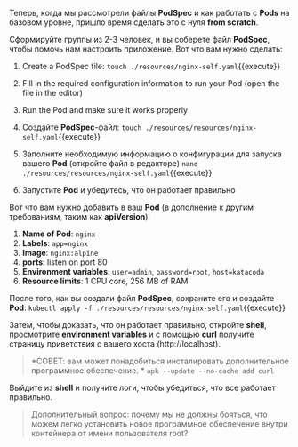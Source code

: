 
Теперь, когда мы рассмотрели файлы **PodSpec** и как работать с **Pods** на базовом уровне, пришло время сделать это с нуля **from scratch**.

Сформируйте группы из 2-3 человек, и вы соберете файл **PodSpec**, чтобы помочь нам настроить приложение. Вот что вам нужно сделать:

1. Create a PodSpec file: `touch ./resources/nginx-self.yaml`{{execute}}
2. Fill in the required configuration information to run your Pod (open the file in the editor)
3. Run the Pod and make sure it works properly

1. Создайте **PodSpec**-файл: `touch ./resources/resources/nginx-self.yaml`{{execute}}
2. Заполните необходимую информацию о конфигурации для запуска вашего **Pod** (откройте файл в редакторе) `nano ./resources/resources/nginx-self.yaml`{{execute}}
3. Запустите **Pod** и убедитесь, что он работает правильно

Вот что вам нужно добавить в ваш **Pod** (в дополнение к другим требованиям, таким как **apiVersion**):
1. **Name of Pod**: `nginx`
2. **Labels**: `app=nginx`
3. **Image**: `nginx:alpine`
4. **ports**: listen on port 80
5. **Environment variables**: `user=admin`, `password=root`, `host=katacoda`
6. **Resource limits**: 1 CPU core, 256 MB of RAM

После того, как вы создали файл **PodSpec**, сохраните его и создайте **Pod**: `kubectl apply -f ./resources/resources/nginx-self.yaml`{{execute}}

Затем, чтобы доказать, что он работает правильно, откройте **shell**, просмотрите **environment variables** и c помощью **curl** получите страницу приветствия с вашего хоста (http://localhost).

> *СОВЕТ: вам может понадобиться инсталировать дополнительное программное обеспечение. * `apk --update --no-cache add curl`

Выйдите из **shell** и получите логи, чтобы убедиться, что все работает правильно.

> Дополнительный вопрос: почему мы не должны бояться, что можем легко установить новое программное обеспечение внутри контейнера от имени пользователя root?


